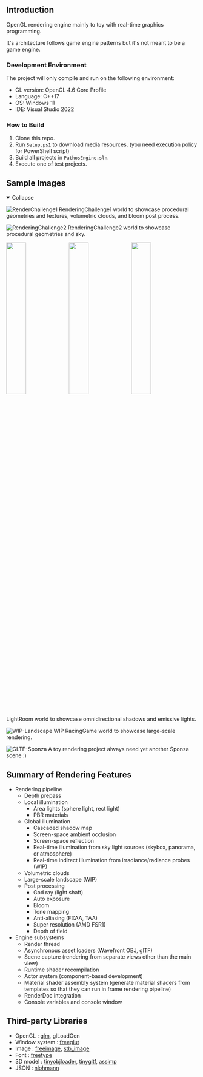 
## Introduction

OpenGL rendering engine mainly to toy with real-time graphics programming.

It's architecture follows game engine patterns but it's not meant to be a game engine.

### Development Environment

The project will only compile and run on the following environment:

* GL version: OpenGL 4.6 Core Profile
* Language: C++17
* OS: Windows 11
* IDE: Visual Studio 2022

### How to Build

1. Clone this repo.
2. Run `Setup.ps1` to download media resources. (you need execution policy for PowerShell script)
3. Build all projects in `PathosEngine.sln`.
4. Execute one of test projects.

## Sample Images

<details open>
  <summary>Collapse</summary>

![RenderChallenge1](https://user-images.githubusercontent.com/11644393/199586888-a70163b2-5b7e-4dbc-b050-c0da462ca27a.jpg)
RenderingChallenge1 world to showcase procedural geometries and textures, volumetric clouds, and bloom post process.

![RenderingChallenge2](https://user-images.githubusercontent.com/11644393/238012342-56108b01-5fc5-4f8a-8263-a1a538d95417.jpg)
RenderingChallenge2 world to showcase procedural geometries and sky.

<img src="https://github.com/user-attachments/assets/3d381473-fa85-4f39-8f94-93a2cd34e9cb" width="32%" />
<img src="https://github.com/user-attachments/assets/802e0af8-a47d-479f-ab0a-320eee934c95" width="32%" />
<img src="https://github.com/user-attachments/assets/81f5cf26-1136-4d79-8f61-e6b7cce8f733" width="32%" />
LightRoom world to showcase omnidirectional shadows and emissive lights.

![WIP-Landscape](https://github.com/user-attachments/assets/1b2f57bf-6a8e-487d-9884-6819baa0c089)
WIP RacingGame world to showcase large-scale rendering.

![GLTF-Sponza](https://user-images.githubusercontent.com/11644393/199479551-c4d0a6f8-e705-4570-9b7d-c2a43f785b74.jpg)
A toy rendering project always need yet another Sponza scene :)

</details>

## Summary of Rendering Features
* Rendering pipeline
  * Depth prepass
  * Local illumination
    * Area lights (sphere light, rect light)
    * PBR materials
  * Global illumination
    * Cascaded shadow map
    * Screen-space ambient occlusion
    * Screen-space reflection
	* Real-time illumination from sky light sources (skybox, panorama, or atmosphere)
    * Real-time indirect illumination from irradiance/radiance probes (WIP)
  * Volumetric clouds
  * Large-scale landscape (WIP)
  * Post processing
    * God ray (light shaft)
    * Auto exposure
    * Bloom
    * Tone mapping
    * Anti-aliasing (FXAA, TAA)
    * Super resolution (AMD FSR1)
    * Depth of field
* Engine subsystems
  * Render thread
  * Asynchronous asset loaders (Wavefront OBJ, glTF)
  * Scene capture (rendering from separate views other than the main view)
  * Runtime shader recompilation
  * Actor system (component-based development)
  * Material shader assembly system (generate material shaders from templates so that they can run in frame rendering pipeline)
  * RenderDoc integration
  * Console variables and console window

## Third-party Libraries
* OpenGL        : [glm](https://github.com/g-truc/glm), glLoadGen
* Window system : [freeglut](https://github.com/FreeGLUTProject/freeglut)
* Image         : [freeimage](https://freeimage.sourceforge.io/), [stb_image](https://github.com/nothings/stb/blob/master/stb_image.h)
* Font          : [freetype](https://github.com/freetype/freetype)
* 3D model      : [tinyobjloader](https://github.com/tinyobjloader/tinyobjloader), [tinygltf](https://github.com/syoyo/tinygltf), [assimp](https://github.com/assimp/assimp)
* JSON          : [nlohmann](https://github.com/nlohmann/json)
